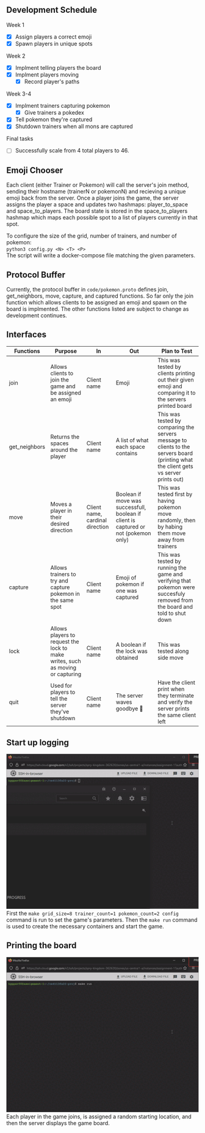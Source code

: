 ## Development Schedule
Week 1
- [x] Assign players a correct emoji
- [x] Spawn players in unique spots
  
Week 2
- [x] Implment telling players the board
- [x] Implment players moving
  - [x] Record player's paths
  
Week 3-4
- [x] Implment trainers capturing pokemon
  - [x] Give trainers a pokedex
- [x] Tell pokemon they're captured
- [x] Shutdown trainers when all mons are captured

Final tasks
- [ ] Successfully scale from 4 total players to 46.

## Emoji Chooser
Each client (either Trainer or Pokemon) will call the server's join method, sending their hostname (trainerN or pokemonN) and recieving a unique emoji back from the server. Once a player joins the game, the server assigns the player a space and updates two hashmaps: player_to_space and space_to_players. The board state is stored in the space_to_players hashmap which maps each possible spot to a list of players currently in that spot.

To configure the size of the grid, number of trainers, and number of pokemon:  
`python3 config.py <N> <T> <P>`  
The script will write a docker-compose file matching the given parameters.

## Protocol Buffer
Currently, the protocol buffer in `code/pokemon.proto` defines join, get_neighbors, move, capture, and captured functions. So far only the join function which allows clients to be assigned an emoji and spawn on the board is implmented. The other functions listed are subject to change as development continues.

## Interfaces
| Functions | Purpose | In | Out | Plan to Test |  
| --- | --- | --- | --- | --- |  
| join | Allows clients to join the game and be assigned an emoji | Client name | Emoji | This was tested by clients printing out their given emoji and comparing it to the servers printed board | 
| get_neighbors | Returns the spaces around the player | Client name | A list of what each space contains | This was tested by comparing the servers message to clients to the servers board (printing what the client gets vs server prints out) |  
| move | Moves a player in their desired direction | Client name, cardinal direction | Boolean if move was successfull, boolean if client is captured or not (pokemon only) | This was tested first by having pokemon move randomly, then by habing them move away from trainers |   
| capture |	Allows trainers to try and capture pokemon in the same spot | Client name | Emoji of pokemon if one was captured | This was tested by running the game and verifying that pokemon were succesfuly removed from the board and told to shut down |
| lock | Allows players to request the lock to make writes, such as moving or capturing | Client name | A boolean if the lock was obtained | This was tested along side move |
| quit | Used for players to tell the server they've shutdown | Client name | The server waves goodbye 👋 | Have the client print when they terminate and verify the server prints the same client left | 

## Start up logging
![](media/startup_logging.gif)  
First the `make grid_size=8 trainer_count=1 pokemon_count=2 config` command is run to set the game's parameters. Then the `make run` command is used to create the necessary containers and start the game.

## Printing the board
![](media/print_board_logging.gif)  
Each player in the game joins, is assigned a random starting location, and then the server displays the game board.

